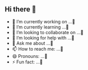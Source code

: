 ## Hi there 👋

<!--
**XZH2024/XZH2024** is a ✨ _special_ ✨ repository because its `README.md` (this file) appears on your GitHub profile.

Here are some ideas to get you started:
-->

- 🔭 I’m currently working on ...🤔
- 🌱 I’m currently learning ...🤔
- 👯 I’m looking to collaborate on ...🤔
- 🤔 I’m looking for help with ...🤔
- 💬 Ask me about ...🤔
- 📫 How to reach me: ...🤔
- 😄 Pronouns: ...🤔
- ⚡ Fun fact: ...🤔

